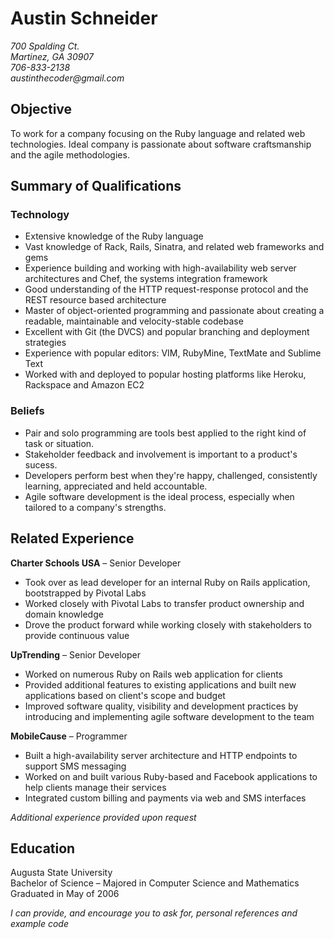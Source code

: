 # Austin Schneider
_700 Spalding Ct._  
_Martinez, GA 30907_  
_706-833-2138_  
_austinthecoder@gmail.com_

## Objective
To work for a company focusing on the Ruby language and related web technologies. Ideal company is passionate about software craftsmanship and the agile methodologies.

## Summary of Qualifications
### Technology
* Extensive knowledge of the Ruby language
* Vast knowledge of Rack, Rails, Sinatra, and related web frameworks and gems
* Experience building and working with high-availability web server architectures and Chef, the systems integration framework
* Good understanding of the HTTP request-response protocol and the REST resource based architecture
* Master of object-oriented programming and passionate about creating a readable, maintainable and velocity-stable codebase
* Excellent with Git (the DVCS) and popular branching and deployment strategies
* Experience with popular editors: VIM, RubyMine, TextMate and Sublime Text
* Worked with and deployed to popular hosting platforms like Heroku, Rackspace and Amazon EC2

### Beliefs
* Pair and solo programming are tools best applied to the right kind of task or situation.
* Stakeholder feedback and involvement is important to a product's sucess.
* Developers perform best when they're happy, challenged, consistently learning, appreciated and held accountable.
* Agile software development is the ideal process, especially when tailored to a company's strengths.

## Related Experience
**Charter Schools USA** – Senior Developer
* Took over as lead developer for an internal Ruby on Rails application, bootstrapped by Pivotal Labs
* Worked closely with Pivotal Labs to transfer product ownership and domain knowledge
* Drove the product forward while working closely with stakeholders to provide continuous value

**UpTrending** – Senior Developer
* Worked on numerous Ruby on Rails web application for clients
* Provided additional features to existing applications and built new applications based on client's scope and budget
* Improved software quality, visibility and development practices by introducing and implementing agile software development to the team

**MobileCause** – Programmer
* Built a high-availability server architecture and HTTP endpoints to support SMS messaging
* Worked on and built various Ruby-based and Facebook applications to help clients manage their services
* Integrated custom billing and payments via web and SMS interfaces

_Additional experience provided upon request_

## Education
Augusta State University  
Bachelor of Science – Majored in Computer Science and Mathematics  
Graduated in May of 2006

_I can provide, and encourage you to ask for, personal references and example code_